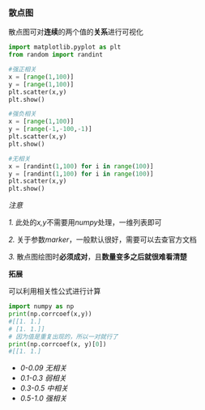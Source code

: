 ### 散点图

散点图可对**连续**的两个值的**关系**进行可视化
```python
import matplotlib.pyplot as plt
from random import randint

#强正相关
x = [range(1,100)]
y = [range(1,100)]
plt.scatter(x,y)
plt.show()

#强负相关
x = [range(1,100)]
y = [range(-1,-100,-1)]
plt.scatter(x,y)
plt.show()

#无相关
x = [randint(1,100) for i in range(100)]
y = [randint(1,100) for i in range(100)]
plt.scatter(x,y)
plt.show()
```

*注意*

*1.* 此处的*x,y*不需要用*numpy*处理，一维列表即可

*2.* 关于参数*marker*，一般默认很好，需要可以去查官方文档

*3.* 散点图绘图时**必须成对**，且**数量变多之后就很难看清楚**   


**拓展**

可以利用相关性公式进行计算
```python
import numpy as np 
print(np.corrcoef(x,y))
#[[1. 1.]
# [1. 1.]]
# 因为值是重复出现的，所以一对就行了
print(np.corrcoef(x, y)[0])
#[[1. 1.]
```
- *0-0.09 无相关*
- *0.1-0.3 弱相关*
- *0.3-0.5 中相关*
- *0.5-1.0 强相关*

